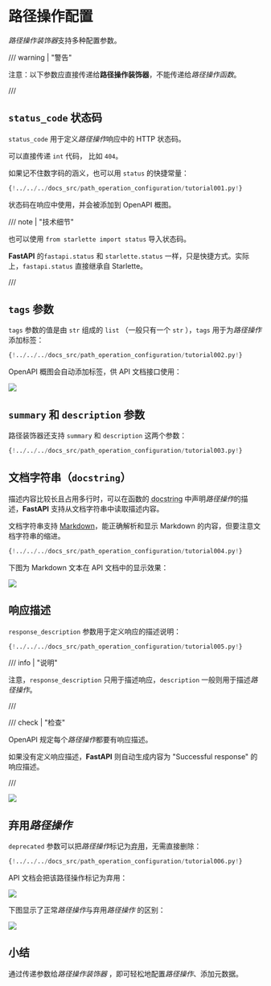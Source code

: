 # 路径操作配置

*路径操作装饰器*支持多种配置参数。

/// warning | "警告"

注意：以下参数应直接传递给**路径操作装饰器**，不能传递给*路径操作函数*。

///

## `status_code` 状态码

`status_code` 用于定义*路径操作*响应中的 HTTP 状态码。

可以直接传递 `int` 代码， 比如 `404`。

如果记不住数字码的涵义，也可以用 `status` 的快捷常量：

```Python hl_lines="3  17"
{!../../../docs_src/path_operation_configuration/tutorial001.py!}
```

状态码在响应中使用，并会被添加到 OpenAPI 概图。

/// note | "技术细节"

也可以使用 `from starlette import status` 导入状态码。

**FastAPI** 的`fastapi.status` 和 `starlette.status` 一样，只是快捷方式。实际上，`fastapi.status` 直接继承自 Starlette。

///

## `tags` 参数

`tags` 参数的值是由 `str` 组成的 `list` （一般只有一个 `str` ），`tags` 用于为*路径操作*添加标签：

```Python hl_lines="17  22  27"
{!../../../docs_src/path_operation_configuration/tutorial002.py!}
```

OpenAPI 概图会自动添加标签，供 API 文档接口使用：

<img src="/img/tutorial/path-operation-configuration/image01.png">

## `summary` 和 `description` 参数

路径装饰器还支持 `summary` 和 `description` 这两个参数：

```Python hl_lines="20-21"
{!../../../docs_src/path_operation_configuration/tutorial003.py!}
```

## 文档字符串（`docstring`）

描述内容比较长且占用多行时，可以在函数的 <abbr title="函数中作为第一个表达式，用于文档目的的一个多行字符串（并没有被分配个任何变量）">docstring</abbr> 中声明*路径操作*的描述，**FastAPI** 支持从文档字符串中读取描述内容。

文档字符串支持 <a href="https://en.wikipedia.org/wiki/Markdown" class="external-link" target="_blank">Markdown</a>，能正确解析和显示 Markdown 的内容，但要注意文档字符串的缩进。

```Python hl_lines="19-27"
{!../../../docs_src/path_operation_configuration/tutorial004.py!}
```

下图为 Markdown 文本在 API 文档中的显示效果：

<img src="/img/tutorial/path-operation-configuration/image02.png">

## 响应描述

`response_description` 参数用于定义响应的描述说明：

```Python hl_lines="21"
{!../../../docs_src/path_operation_configuration/tutorial005.py!}
```

/// info | "说明"

注意，`response_description` 只用于描述响应，`description` 一般则用于描述*路径操作*。

///

/// check | "检查"

OpenAPI 规定每个*路径操作*都要有响应描述。

如果没有定义响应描述，**FastAPI** 则自动生成内容为 "Successful response" 的响应描述。

///

<img src="/img/tutorial/path-operation-configuration/image03.png">

## 弃用*路径操作*

`deprecated` 参数可以把*路径操作*标记为<abbr title="过时，建议不要使用">弃用</abbr>，无需直接删除：

```Python hl_lines="16"
{!../../../docs_src/path_operation_configuration/tutorial006.py!}
```

API 文档会把该路径操作标记为弃用：

<img src="/img/tutorial/path-operation-configuration/image04.png">

下图显示了正常*路径操作*与弃用*路径操作* 的区别：

<img src="/img/tutorial/path-operation-configuration/image05.png">

## 小结

通过传递参数给*路径操作装饰器* ，即可轻松地配置*路径操作*、添加元数据。
